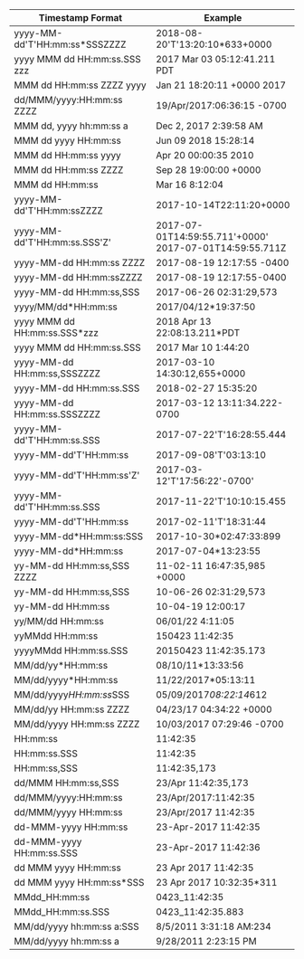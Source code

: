 | Timestamp Format               | Example                                                    |
| ------------------------------ | ---------------------------------------------------------- |
| yyyy-MM-dd'T'HH:mm:ss\*SSSZZZZ | 2018-08-20'T'13:20:10\*633+0000                            |
| yyyy MMM dd HH:mm:ss.SSS zzz   | 2017 Mar 03 05:12:41.211 PDT                               |
| MMM dd HH:mm:ss ZZZZ yyyy      | Jan 21 18:20:11 +0000 2017                                 |
| dd/MMM/yyyy:HH:mm:ss ZZZZ      | 19/Apr/2017:06:36:15 -0700                                 |
| MMM dd, yyyy hh:mm:ss a        | Dec 2, 2017 2:39:58 AM                                     |
| MMM dd yyyy HH:mm:ss           | Jun 09 2018 15:28:14                                       |
| MMM dd HH:mm:ss yyyy           | Apr 20 00:00:35 2010                                       |
| MMM dd HH:mm:ss ZZZZ           | Sep 28 19:00:00 +0000                                      |
| MMM dd HH:mm:ss                | Mar 16 8:12:04                                             |
| yyyy-MM-dd'T'HH:mm:ssZZZZ      | 2017-10-14T22:11:20+0000                                   |
| yyyy-MM-dd'T'HH:mm:ss.SSS'Z'   | 2017-07-01T14:59:55.711'+0000'<br>2017-07-01T14:59:55.711Z |
| yyyy-MM-dd HH:mm:ss ZZZZ       | 2017-08-19 12:17:55 -0400                                  |
| yyyy-MM-dd HH:mm:ssZZZZ        | 2017-08-19 12:17:55-0400                                   |
| yyyy-MM-dd HH:mm:ss,SSS        | 2017-06-26 02:31:29,573                                    |
| yyyy/MM/dd\*HH:mm:ss           | 2017/04/12\*19:37:50                                       |
| yyyy MMM dd HH:mm:ss.SSS\*zzz  | 2018 Apr 13 22:08:13.211\*PDT                              |
| yyyy MMM dd HH:mm:ss.SSS       | 2017 Mar 10 1:44:20                                        |
| yyyy-MM-dd HH:mm:ss,SSSZZZZ    | 2017-03-10 14:30:12,655+0000                               |
| yyyy-MM-dd HH:mm:ss.SSS        | 2018-02-27 15:35:20                                        |
| yyyy-MM-dd HH:mm:ss.SSSZZZZ    | 2017-03-12 13:11:34.222-0700                               |
| yyyy-MM-dd'T'HH:mm:ss.SSS      | 2017-07-22'T'16:28:55.444                                  |
| yyyy-MM-dd'T'HH:mm:ss          | 2017-09-08'T'03:13:10                                      |
| yyyy-MM-dd'T'HH:mm:ss'Z'       | 2017-03-12'T'17:56:22'-0700'                               |
| yyyy-MM-dd'T'HH:mm:ss.SSS      | 2017-11-22'T'10:10:15.455                                  |
| yyyy-MM-dd'T'HH:mm:ss          | 2017-02-11'T'18:31:44                                      |
| yyyy-MM-dd\*HH:mm:ss:SSS       | 2017-10-30\*02:47:33:899                                   |
| yyyy-MM-dd\*HH:mm:ss           | 2017-07-04\*13:23:55                                       |
| yy-MM-dd HH:mm:ss,SSS ZZZZ     | 11-02-11 16:47:35,985 +0000                                |
| yy-MM-dd HH:mm:ss,SSS          | 10-06-26 02:31:29,573                                      |
| yy-MM-dd HH:mm:ss              | 10-04-19 12:00:17                                          |
| yy/MM/dd HH:mm:ss              | 06/01/22 4:11:05                                           |
| yyMMdd HH:mm:ss                | 150423 11:42:35                                            |
| yyyyMMdd HH:mm:ss.SSS          | 20150423 11:42:35.173                                      |
| MM/dd/yy\*HH:mm:ss             | 08/10/11\*13:33:56                                         |
| MM/dd/yyyy\*HH:mm:ss           | 11/22/2017\*05:13:11                                       |
| MM/dd/yyyy*HH:mm:ss*SSS        | 05/09/2017*08:22:14*612                                    |
| MM/dd/yy HH:mm:ss ZZZZ         | 04/23/17 04:34:22 +0000                                    |
| MM/dd/yyyy HH:mm:ss ZZZZ       | 10/03/2017 07:29:46 -0700                                  |
| HH:mm:ss                       | 11:42:35                                                   |
| HH:mm:ss.SSS                   | 11:42:35                                                   |
| HH:mm:ss,SSS                   | 11:42:35,173                                               |
| dd/MMM HH:mm:ss,SSS            | 23/Apr 11:42:35,173                                        |
| dd/MMM/yyyy:HH:mm:ss           | 23/Apr/2017:11:42:35                                       |
| dd/MMM/yyyy HH:mm:ss           | 23/Apr/2017 11:42:35                                       |
| dd-MMM-yyyy HH:mm:ss           | 23-Apr-2017 11:42:35                                       |
| dd-MMM-yyyy HH:mm:ss.SSS       | 23-Apr-2017 11:42:36                                       |
| dd MMM yyyy HH:mm:ss           | 23 Apr 2017 11:42:35                                       |
| dd MMM yyyy HH:mm:ss\*SSS      | 23 Apr 2017 10:32:35\*311                                  |
| MMdd_HH:mm:ss                  | 0423_11:42:35                                              |
| MMdd_HH:mm:ss.SSS              | 0423_11:42:35.883                                          |
| MM/dd/yyyy hh:mm:ss a:SSS      | 8/5/2011 3:31:18 AM:234                                    |
| MM/dd/yyyy hh:mm:ss a          | 9/28/2011 2:23:15 PM                                       |
